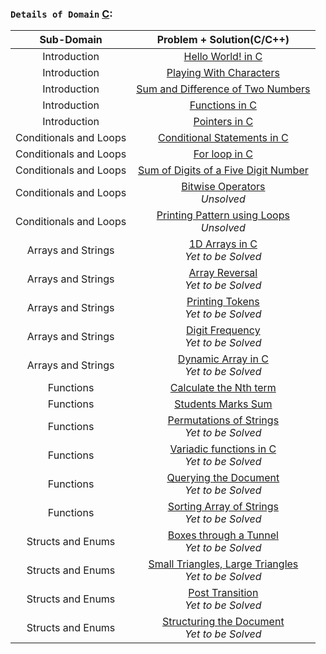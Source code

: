 ### `Details of Domain` [C](https://github.com/ybg345/HackerRank/tree/master/C):

| Sub-Domain | Problem + Solution(C/C++) 		| 
| :----: 	 |        :----:               		|
|  Introduction     |  [Hello World! in C](https://github.com/ybg345/HackerRank/blob/master/C/00_Introduction/01_Hello%20World!%20in%20C.c) |
|  Introduction     |  [Playing With Characters](https://github.com/ybg345/HackerRank/blob/master/C/00_Introduction/02_Playing%20With%20Characters.c) |
|  Introduction    |  [Sum and Difference of Two Numbers](https://github.com/ybg345/HackerRank/blob/master/C/00_Introduction/03_Sum%20and%20Difference%20of%20Two%20Numbers.c) |
|  Introduction    |  [Functions in C](https://github.com/ybg345/HackerRank/blob/master/C/00_Introduction/04_Functions%20in%20C.cpp) |
|  Introduction    |  [Pointers in C](https://github.com/ybg345/HackerRank/blob/master/C/00_Introduction/05_Pointers%20in%20C.c) |
|  Conditionals and Loops    |  [Conditional Statements in C](https://github.com/ybg345/HackerRank/blob/master/C/01_Conditionals%20and%20Loops/01_Conditional%20Statements%20in%20C.c) |
|  Conditionals and Loops    |  [For loop in C](https://github.com/ybg345/HackerRank/blob/master/C/01_Conditionals%20and%20Loops/02_For%20Loop%20in%20C.c) |
|  Conditionals and Loops    |  [Sum of Digits of a Five Digit Number](https://github.com/ybg345/HackerRank/blob/master/C/01_Conditionals%20and%20Loops/03_Sum%20of%20Digits%20of%20a%20Five%20Digit%20Number.c) |
|  Conditionals and Loops    |  [Bitwise Operators](https://www.hackerrank.com/challenges/bitwise-operators-in-c/problem) <br> _Unsolved_ |
|  Conditionals and Loops    |  [Printing Pattern using Loops](https://www.hackerrank.com/challenges/printing-pattern-2/problem) <br> _Unsolved_ |
|  Arrays and Strings    |  [1D Arrays in C](https://www.hackerrank.com/challenges/1d-arrays-in-c/problem) <br> _Yet to be Solved_ |
|  Arrays and Strings    |  [Array Reversal](https://www.hackerrank.com/challenges/reverse-array-c/problem) <br> _Yet to be Solved_ |
|  Arrays and Strings    |  [Printing Tokens](https://www.hackerrank.com/challenges/printing-tokens-/problem) <br> _Yet to be Solved_ |
|  Arrays and Strings    |  [Digit Frequency](https://www.hackerrank.com/challenges/frequency-of-digits-1/problem) <br> _Yet to be Solved_ |
|  Arrays and Strings    |  [Dynamic Array in C](https://www.hackerrank.com/challenges/dynamic-array-in-c/problem) <br> _Yet to be Solved_ |
|  Functions    |  [Calculate the Nth term](https://github.com/ybg345/HackerRank/blob/master/C/03_Functions/Calculate%20the%20Nth%20term.c) |
|  Functions    |  [Students Marks Sum](https://github.com/ybg345/HackerRank/blob/master/C/03_Functions/Students%20Marks%20Sum.c) |
|  Functions    |  [Permutations of Strings](https://www.hackerrank.com/challenges/permutations-of-strings/problem) <br> _Yet to be Solved_ |
|  Functions    |  [Variadic functions in C](https://www.hackerrank.com/challenges/variadic-functions-in-c/problem) <br> _Yet to be Solved_  |
|  Functions    |  [Querying the Document](https://www.hackerrank.com/challenges/querying-the-document/problem) <br> _Yet to be Solved_ |
|  Functions    |  [Sorting Array of Strings](https://www.hackerrank.com/challenges/sorting-array-of-strings/problem) <br>  _Yet to be Solved_ |
|  Structs and Enums    |  [Boxes through a Tunnel](https://www.hackerrank.com/challenges/too-high-boxes/problem) <br> _Yet to be Solved_ |
|  Structs and Enums    |  [Small Triangles, Large Triangles](https://www.hackerrank.com/challenges/small-triangles-large-triangles/problem) <br> _Yet to be Solved_ |
|  Structs and Enums    |  [Post Transition](https://www.hackerrank.com/challenges/post-transition/problem) <br> _Yet to be Solved_ |
|  Structs and Enums    |  [Structuring the Document](https://www.hackerrank.com/challenges/structuring-the-document/problem) <br> _Yet to be Solved_ |
